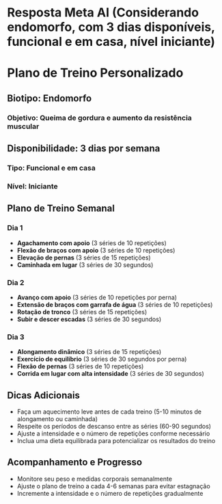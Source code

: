 # Resposta Meta AI (Considerando endomorfo, com 3 dias disponíveis, funcional e em casa, nível iniciante)

# Plano de Treino Personalizado
## Biotipo: Endomorfo
### Objetivo: Queima de gordura e aumento da resistência muscular


## Disponibilidade: 3 dias por semana
### Tipo: Funcional e em casa
### Nível: Iniciante


## Plano de Treino Semanal

### Dia 1

* **Agachamento com apoio** (3 séries de 10 repetições)
* **Flexão de braços com apoio** (3 séries de 10 repetições)
* **Elevação de pernas** (3 séries de 15 repetições)
* **Caminhada em lugar** (3 séries de 30 segundos)


### Dia 2

* **Avanço com apoio** (3 séries de 10 repetições por perna)
* **Extensão de braços com garrafa de água** (3 séries de 10 repetições)
* **Rotação de tronco** (3 séries de 15 repetições)
* **Subir e descer escadas** (3 séries de 30 segundos)


### Dia 3

* **Alongamento dinâmico** (3 séries de 15 repetições)
* **Exercício de equilíbrio** (3 séries de 30 segundos por perna)
* **Flexão de pernas** (3 séries de 10 repetições)
* **Corrida em lugar com alta intensidade** (3 séries de 30 segundos)


## Dicas Adicionais

* Faça um aquecimento leve antes de cada treino (5-10 minutos de alongamento ou caminhada)
* Respeite os períodos de descanso entre as séries (60-90 segundos)
* Ajuste a intensidade e o número de repetições conforme necessário
* Inclua uma dieta equilibrada para potencializar os resultados do treino


## Acompanhamento e Progresso

* Monitore seu peso e medidas corporais semanalmente
* Ajuste o plano de treino a cada 4-6 semanas para evitar estagnação
* Incremente a intensidade e o número de repetições gradualmente